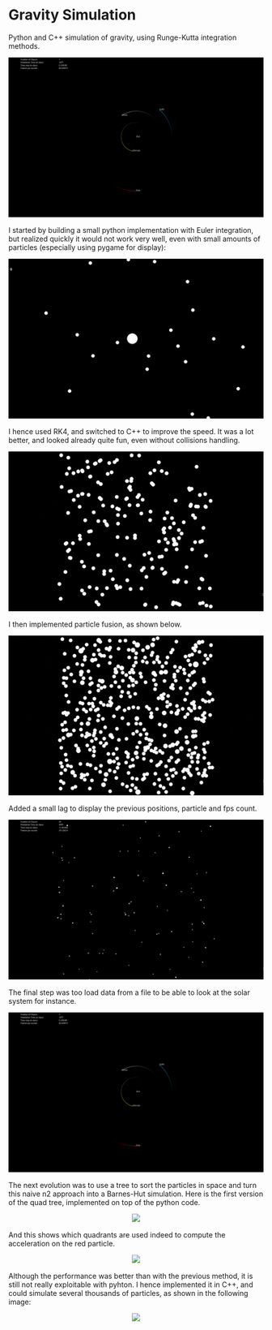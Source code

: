 # Gravity Simulation

Python and C++ simulation of gravity, using Runge-Kutta integration methods.

<p align="center">
  <img src="Images/final.gif">
</p>

I started by building a small python implementation with Euler integration, but realized quickly it would not work very well, even with small amounts of particles (especially using pygame for display):
<p align="center">
  <img src="Images/pygame_21_particles.gif">
</p>

I hence used RK4, and switched to C++ to improve the speed. It was a lot better, and looked already quite fun, even without collisions handling.
<p align="center">
  <img src="Images/glut_100_particles_no_collisions.gif">
</p>

I then implemented particle fusion, as shown below.
<p align="center">
  <img src="Images/glut_500_particles_merging.gif">
</p>

Added a small lag to display the previous positions, particle and fps count.
<p align="center">
  <img src="Images/glut_200_particles_with.gif">
</p>

The final step was too load data from a file to be able to look at the solar system for instance.

<p align="center">
  <img src="Images/final.gif">
</p>

The next evolution was to use a tree to sort the particles in space and turn this naive n2 approach into a Barnes-Hut simulation.
Here is the first version of the quad tree, implemented on top of the python code. 

<p align="center">
  <img src="Images/pygame_21_particles_quad_tree.gif">
</p>

And this shows which quadrants are used indeed to compute the acceleration on the red particle.
<p align="center">
  <img src="Images/pygame_barnes_hut_acceleration.gif">
</p>

Although the performance was better than with the previous method, it is still not really exploitable with pyhton. I hence implemented it in C++, and could simulate several thousands of particles, as shown in the following image:

<p align="center">
  <img src="Images/glut_1000_particles_no_collisions.gif">
</p>
